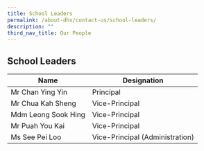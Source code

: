 ```yaml
---
title: School Leaders
permalink: /about-dhs/contact-us/school-leaders/
description: ""
third_nav_title: Our People
---
```

School Leaders 
----------------------------
| Name | Designation |
| --- | --- |
| Mr Chan Ying Yin | Principal |
| Mr Chua Kah Sheng | Vice-Principal |
| Mdm Leong Sook Hing | Vice-Principal |
| Mr Puah You Kai | Vice-Principal |
| Ms See Pei Loo | Vice-Principal (Administration) |